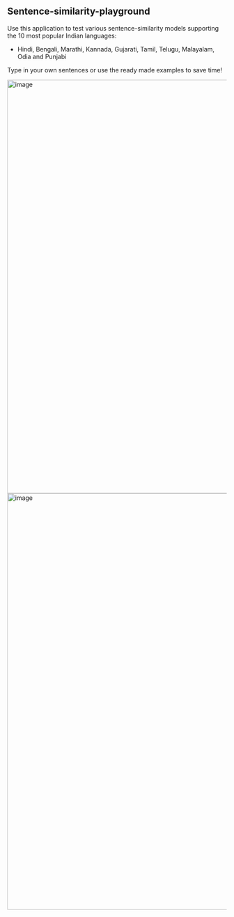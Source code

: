 ## Sentence-similarity-playground
Use this application to test various sentence-similarity models supporting the 10 most popular Indian languages: 
- Hindi, Bengali, Marathi, Kannada, Gujarati, Tamil, Telugu, Malayalam, Odia and Punjabi

Type in your own sentences or use the ready made examples to save time!

<img width="950" alt="image" src="https://user-images.githubusercontent.com/73184612/227969893-e09c8671-2305-4305-b9c4-7f185a6a0821.png">

<img width="957" alt="image" src="https://user-images.githubusercontent.com/73184612/227968850-3054e02c-89df-4387-8f0b-41a14a53ca0a.png">
